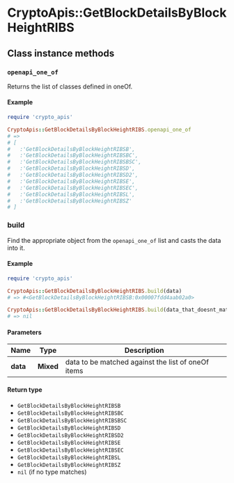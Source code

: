 # CryptoApis::GetBlockDetailsByBlockHeightRIBS

## Class instance methods

### `openapi_one_of`

Returns the list of classes defined in oneOf.

#### Example

```ruby
require 'crypto_apis'

CryptoApis::GetBlockDetailsByBlockHeightRIBS.openapi_one_of
# =>
# [
#   :'GetBlockDetailsByBlockHeightRIBSB',
#   :'GetBlockDetailsByBlockHeightRIBSBC',
#   :'GetBlockDetailsByBlockHeightRIBSBSC',
#   :'GetBlockDetailsByBlockHeightRIBSD',
#   :'GetBlockDetailsByBlockHeightRIBSD2',
#   :'GetBlockDetailsByBlockHeightRIBSE',
#   :'GetBlockDetailsByBlockHeightRIBSEC',
#   :'GetBlockDetailsByBlockHeightRIBSL',
#   :'GetBlockDetailsByBlockHeightRIBSZ'
# ]
```

### build

Find the appropriate object from the `openapi_one_of` list and casts the data into it.

#### Example

```ruby
require 'crypto_apis'

CryptoApis::GetBlockDetailsByBlockHeightRIBS.build(data)
# => #<GetBlockDetailsByBlockHeightRIBSB:0x00007fdd4aab02a0>

CryptoApis::GetBlockDetailsByBlockHeightRIBS.build(data_that_doesnt_match)
# => nil
```

#### Parameters

| Name | Type | Description |
| ---- | ---- | ----------- |
| **data** | **Mixed** | data to be matched against the list of oneOf items |

#### Return type

- `GetBlockDetailsByBlockHeightRIBSB`
- `GetBlockDetailsByBlockHeightRIBSBC`
- `GetBlockDetailsByBlockHeightRIBSBSC`
- `GetBlockDetailsByBlockHeightRIBSD`
- `GetBlockDetailsByBlockHeightRIBSD2`
- `GetBlockDetailsByBlockHeightRIBSE`
- `GetBlockDetailsByBlockHeightRIBSEC`
- `GetBlockDetailsByBlockHeightRIBSL`
- `GetBlockDetailsByBlockHeightRIBSZ`
- `nil` (if no type matches)

